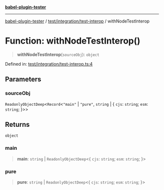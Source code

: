 [**babel-plugin-tester**](../../../../README.md)

***

[babel-plugin-tester](../../../../README.md) / [test/integration/test-interop](../README.md) / withNodeTestInterop

# Function: withNodeTestInterop()

> **withNodeTestInterop**(`sourceObj`): `object`

Defined in: [test/integration/test-interop.ts:4](https://github.com/Xunnamius/babel-plugin-tester/blob/91349cafb3cefac8248e86580feec53bd082321e/test/integration/test-interop.ts#L4)

## Parameters

### sourceObj

`ReadonlyObjectDeep`\<`Record`\<`"main"` \| `"pure"`, `string` \| \{ `cjs`: `string`; `esm`: `string`; \}\>\>

## Returns

`object`

### main

> **main**: `string` \| `ReadonlyObjectDeep`\<\{ `cjs`: `string`; `esm`: `string`; \}\>

### pure

> **pure**: `string` \| `ReadonlyObjectDeep`\<\{ `cjs`: `string`; `esm`: `string`; \}\>
